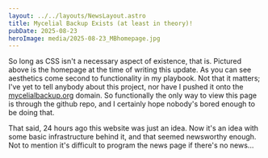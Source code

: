 ```yaml
---
layout: ../../layouts/NewsLayout.astro
title: Mycelial Backup Exists (at least in theory)!
pubDate: 2025-08-23
heroImage: media/2025-08-23_MBhomepage.jpg
---
```

So long as CSS isn't a necessary aspect of existence, that is. Pictured above is the homepage at the time of writing this update. As you can see aesthetics come second to functionality in my playbook. Not that it matters; I've yet to tell anybody about this project, nor have I pushed it onto the [mycelialbackup.org](http://mycelialbackup.org) domain. So functionally the only way to view this page is through the github repo, and I certainly hope nobody's bored enough to be doing that.

That said, 24 hours ago this website was just an idea. Now it's an idea with some basic infrastructure behind it, and that seemed newsworthy enough. Not to mention it's difficult to program the news page if there's no news...